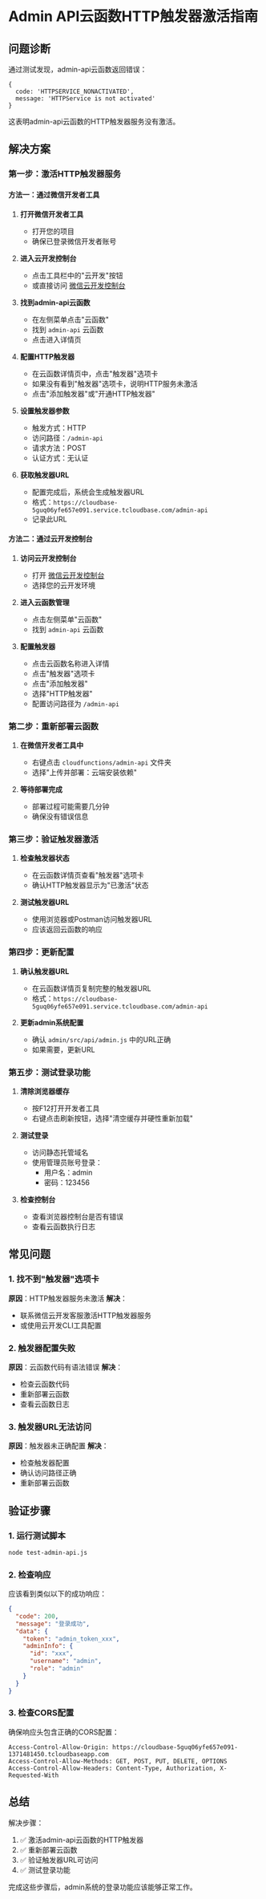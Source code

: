 # Admin API云函数HTTP触发器激活指南

## 问题诊断

通过测试发现，admin-api云函数返回错误：
```
{
  code: 'HTTPSERVICE_NONACTIVATED',
  message: 'HTTPService is not activated'
}
```

这表明admin-api云函数的HTTP触发器服务没有激活。

## 解决方案

### 第一步：激活HTTP触发器服务

#### 方法一：通过微信开发者工具

1. **打开微信开发者工具**
   - 打开您的项目
   - 确保已登录微信开发者账号

2. **进入云开发控制台**
   - 点击工具栏中的"云开发"按钮
   - 或直接访问 [微信云开发控制台](https://console.cloud.tencent.com/tcb)

3. **找到admin-api云函数**
   - 在左侧菜单点击"云函数"
   - 找到 `admin-api` 云函数
   - 点击进入详情页

4. **配置HTTP触发器**
   - 在云函数详情页中，点击"触发器"选项卡
   - 如果没有看到"触发器"选项卡，说明HTTP服务未激活
   - 点击"添加触发器"或"开通HTTP触发器"

5. **设置触发器参数**
   - 触发方式：HTTP
   - 访问路径：`/admin-api`
   - 请求方法：POST
   - 认证方式：无认证

6. **获取触发器URL**
   - 配置完成后，系统会生成触发器URL
   - 格式：`https://cloudbase-5guq06yfe657e091.service.tcloudbase.com/admin-api`
   - 记录此URL

#### 方法二：通过云开发控制台

1. **访问云开发控制台**
   - 打开 [微信云开发控制台](https://console.cloud.tencent.com/tcb)
   - 选择您的云开发环境

2. **进入云函数管理**
   - 点击左侧菜单"云函数"
   - 找到 `admin-api` 云函数

3. **配置触发器**
   - 点击云函数名称进入详情
   - 点击"触发器"选项卡
   - 点击"添加触发器"
   - 选择"HTTP触发器"
   - 配置访问路径为 `/admin-api`

### 第二步：重新部署云函数

1. **在微信开发者工具中**
   - 右键点击 `cloudfunctions/admin-api` 文件夹
   - 选择"上传并部署：云端安装依赖"

2. **等待部署完成**
   - 部署过程可能需要几分钟
   - 确保没有错误信息

### 第三步：验证触发器激活

1. **检查触发器状态**
   - 在云函数详情页查看"触发器"选项卡
   - 确认HTTP触发器显示为"已激活"状态

2. **测试触发器URL**
   - 使用浏览器或Postman访问触发器URL
   - 应该返回云函数的响应

### 第四步：更新配置

1. **确认触发器URL**
   - 在云函数详情页复制完整的触发器URL
   - 格式：`https://cloudbase-5guq06yfe657e091.service.tcloudbase.com/admin-api`

2. **更新admin系统配置**
   - 确认 `admin/src/api/admin.js` 中的URL正确
   - 如果需要，更新URL

### 第五步：测试登录功能

1. **清除浏览器缓存**
   - 按F12打开开发者工具
   - 右键点击刷新按钮，选择"清空缓存并硬性重新加载"

2. **测试登录**
   - 访问静态托管域名
   - 使用管理员账号登录：
     - 用户名：admin
     - 密码：123456

3. **检查控制台**
   - 查看浏览器控制台是否有错误
   - 查看云函数执行日志

## 常见问题

### 1. 找不到"触发器"选项卡
**原因**：HTTP触发器服务未激活
**解决**：
- 联系微信云开发客服激活HTTP触发器服务
- 或使用云开发CLI工具配置

### 2. 触发器配置失败
**原因**：云函数代码有语法错误
**解决**：
- 检查云函数代码
- 重新部署云函数
- 查看云函数日志

### 3. 触发器URL无法访问
**原因**：触发器未正确配置
**解决**：
- 检查触发器配置
- 确认访问路径正确
- 重新部署云函数

## 验证步骤

### 1. 运行测试脚本
```bash
node test-admin-api.js
```

### 2. 检查响应
应该看到类似以下的成功响应：
```json
{
  "code": 200,
  "message": "登录成功",
  "data": {
    "token": "admin_token_xxx",
    "adminInfo": {
      "id": "xxx",
      "username": "admin",
      "role": "admin"
    }
  }
}
```

### 3. 检查CORS配置
确保响应头包含正确的CORS配置：
```
Access-Control-Allow-Origin: https://cloudbase-5guq06yfe657e091-1371481450.tcloudbaseapp.com
Access-Control-Allow-Methods: GET, POST, PUT, DELETE, OPTIONS
Access-Control-Allow-Headers: Content-Type, Authorization, X-Requested-With
```

## 总结

解决步骤：
1. ✅ 激活admin-api云函数的HTTP触发器
2. ✅ 重新部署云函数
3. ✅ 验证触发器URL可访问
4. ✅ 测试登录功能

完成这些步骤后，admin系统的登录功能应该能够正常工作。
